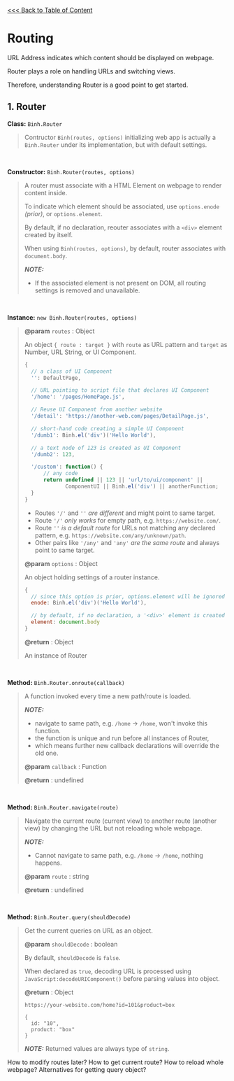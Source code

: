 [<<< Back to Table of Content](../README.md)

# Routing

URL Address indicates which content should be displayed on webpage.

Router plays a role on handling URLs and switching views.

Therefore, understanding Router is a good point to get started.

## 1. Router

**Class:** `Binh.Router`
> Contructor `Binh(routes, options)` initializing web app is actually a `Binh.Router` under its implementation, but with default settings.

<br/>

**Constructor:** `Binh.Router(routes, options)`
> A router must associate with a HTML Element on webpage to render content inside.
> 
> To indicate which element should be associated, use `options.enode` _(prior)_, or `options.element`.
> 
> By default, if no declaration, reouter associates with a `<div>` element created by itself.
> 
> When using `Binh(routes, options)`, by default, router associates with `document.body`.
>
> ***NOTE:***
> * If the associated element is not present on DOM, all routing settings is removed and unavailable.

<br/>

**Instance:** `new Binh.Router(routes, options)`

> **@param** `routes` : Object
>
> An object `{ route : target }` with `route` as URL pattern and `target` as Number, URL String, or UI Component.
> 
> ```js
> {
>   // a class of UI Component
>   '': DefaultPage,
>
>   // URL pointing to script file that declares UI Component
>   '/home': '/pages/HomePage.js',
>
>   // Reuse UI Component from another website
>   '/detail': 'https://another-web.com/pages/DetailPage.js',
> 
>   // short-hand code creating a simple UI Component
>   '/dumb1': Binh.el('div')('Hello World'),
>
>   // a text node of 123 is created as UI Component
>   '/dumb2': 123,
> 
>   '/custom': function() {
>       // any code
>       return undefined || 123 || 'url/to/ui/component' ||
>              ComponentUI || Binh.el('div') || anotherFunction;
>   }
> }
> ```
>
> * Routes `'/'` and `''` _are different_ and might point to same target.
> * Route `'/'` _only works_ for empty path, e.g. `https://website.com/`.
> * Route `''` _is a default route_ for URLs not matching any declared pattern, e.g. `https://website.com/any/unknown/path`.
> * Other pairs like `'/any'` and `'any'` _are the same route_ and always point to same target.
> 
> **@param** `options` : Object
> 
> An object holding settings of a router instance.
> 
> ```js
> {
>   // since this option is prior, options.element will be ignored
>   enode: Binh.el('div')('Hello World'),
>
>   // by default, if no declaration, a '<div>' element is created to hold the content
>   element: document.body
> }
> ```
>
> **@return** : Object
> 
> An instance of Router

<br/>

**Method:** `Binh.Router.onroute(callback)`

> A function invoked every time a new path/route is loaded.
> 
> ***NOTE:***
> * navigate to same path, e.g. `/home` -> `/home`, won't invoke this function.
> * the function is unique and run before all instances of Router,
> * which means further new callback declarations will override the old one.
> 
> **@param** `callback` : Function
>
> **@return** : undefined

<br/>

**Method:** `Binh.Router.navigate(route)`

> Navigate the current route (current view) to another route (another view) by changing the URL but not reloading whole webpage.
>
> ***NOTE:***
> * Cannot navigate to same path, e.g. `/home` -> `/home`, nothing happens.
>
> **@param** `route` : string
> 
> **@return** : undefined

<br/>

**Method:** `Binh.Router.query(shouldDecode)`

> Get the current queries on URL as an object.
>
> **@param** `shouldDecode` : boolean
>
> By default, `shouldDecode` is `false`.
>
> When declared as `true`, decoding URL is processed using `JavaScript:decodeURIComponent()` before parsing values into object.
> 
> **@return** : Object
>
> `https://your-website.com/home?id=101&product=box`
> ```
> {
>   id: "10",
>   product: "box"
> }
> ```
> ***NOTE:*** Returned values are always type of `string`.


How to modify routes later?
How to get current route?
How to reload whole webpage?
Alternatives for getting query object?
